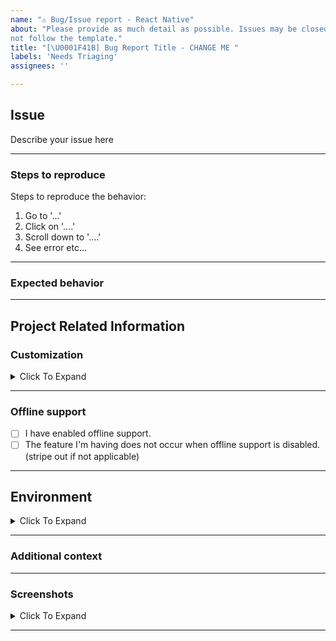 ```yaml
---
name: "⚠️ Bug/Issue report - React Native"
about: "Please provide as much detail as possible. Issues may be closed if they do
not follow the template."
title: "[\U0001F41B] Bug Report Title - CHANGE ME "
labels: 'Needs Triaging'
assignees: ''

---
```


<!--
PLEASE READ THIS BEFORE PROCEEDING:

Did you check docs? - https://getstream.io/chat/docs/sdk/reactnative

If you are looking for an answer to "how to implement/do ... using xx component?" question, please check the Guides section of the docs.
If you can't find an answer there, please create an issue, and we will try to add/include a sample code or example to the Guides section of docs. 
This way it can help the other devs who are looking for the same answer. 
Also if you have some feedback regarding docs, please don't hesitate to comment there.

Your co-operation is really-really appreciated in this manner. Thanks and happy coding :)
-->

<!-- PLEASE DO NOT REMOVE ANY SECTIONS FROM THIS ISSUE TEMPLATE   -->
<!--   Leave them as they are even if they're irrelevant to your issue -->


## Issue

<!-- Please describe your issue here --^ and provide as much detail as you can. -->
<!-- Include code snippets that show your usages of the library in the context of your project. -->
<!-- Snippets that also show how and where the library is imported in JS are useful to debug issues relating to importing or methods not found issues -->

Describe your issue here

---

### Steps to reproduce
Steps to reproduce the behavior:

1. Go to '...'
2. Click on '....'
3. Scroll down to '....'
4. See error
   etc...

---


### Expected behavior

<!-- A clear and concise description of what you expected to happen. -->

---

## Project Related Information

### Customization

<details><summary>Click To Expand</summary>
<p>

#### `package.json`:
<!-- If applicable to the issue, provide the contents of key UI components that were customized which will help to debug -->
<!--     For Example: -->
<!--        - Chat -->
<!--        - ChannelList -->
<!--        - Channel -->
<!--        - MessageList -->
<!--        - MessageInput -->
<!--        - etc... -->
<!-- ADD THE CONTENTS OF THE COMPONENTS IN THE PROVIDED CODE BLOCKS BELOW -->

```typescript jsx
# N/A
```
</p>
</details>

---

### Offline support

<!--- Mark any options that apply below -->

- [ ] I have enabled offline support.
- [ ] The feature I'm having does not occur when offline support is disabled. (stripe out if not applicable)

---

## Environment

<details><summary>Click To Expand</summary>
<p>

#### `package.json`:

```json
# N/A
```

**`react-native info` output:**

<!-- Please run `react-native info` on your terminal and paste the contents into the code block below -->

```
 OUTPUT GOES HERE
```

<!-- change `[ ]` to `[x]` to select an option(s) -->

- **Platform that you're experiencing the issue on**:
    - [ ] iOS
    - [ ] Android
    - [ ] **iOS** but have not tested behavior on Android
    - [ ] **Android** but have not tested behavior on iOS
    - [ ] Both
- **`stream-chat-react-native` version you're using that has this issue:**
    - `e.g. 5.4.3`
- Device/Emulator info:
  - [ ] I am using a physical device
  - OS version: `e.g. Android 10`
  - Device/Emulator: `e.g. iPhone 11`

</p>
</details>

<!-- Thanks for reading this far down ❤️  -->
<!-- High quality, detailed issues are much easier to triage for maintainers -->

<!-- For bonus points, if you put a 🔥 (:fire:) emojii at the start of the issue title we'll know -->
<!-- that you took the time to fill this out correctly, or, at least read this far -->

---


### Additional context

<!-- Add any other context about the problem here. -->

---

### Screenshots

<details><summary>Click To Expand</summary>
<p>

<!-- If applicable, add screenshots to help explain your problem. -->

</p>
</details>

---



